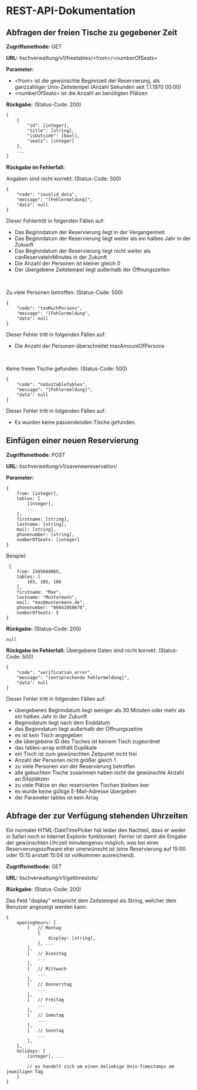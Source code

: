 # REST-API-Dokumentation

## Abfragen der freien Tische zu gegebener Zeit

**Zugriffsmethode:** GET

**URL:** tischverwaltung/v1/freetables/\<from\>/\<numberOfSeats\>

**Parameter:**

- \<from\> ist die gewünschte Beginnzeit der Reservierung, als ganzzahliger Unix-Zeitstempel (Anzahl Sekunden seit 1.1.1970 00:00)
- \<numberOfSeats\> ist die Anzahl an benötigten Plätzen

**Rückgabe:** (Status-Code: 200)

    [
        {
    	    "id": [integer],
    	    "title": [string],
    	    "isOutside": [bool],
    	    "seats": [integer]
    	},
    	...
    ]

**Rückgabe im Fehlerfall:**

Angaben sind nicht korrekt: (Status-Code: 500)

    {
        "code": "invalid_data",
        "message": "[Fehlermeldung]",
        "data": null
    }

Dieser Fehlertritt in folgenden Fällen auf:

- Das Beginndatum der Reservierung liegt in der Vergangenheit
- Das Beginndatum der Reservierung liegt weiter als ein halbes Jahr in der Zukunft
- Das Beginndatum der Reservierung liegt nicht weiter als canReservateInMinutes in der Zukunft
- Die Anzahl der Personen ist kleiner gleich 0
- Der übergebene Zeitstempel liegt außerhalb der Öffnungszeiten

<br>

Zu viele Personen betroffen: (Status-Code: 500)

    {
        "code": "tooMuchPersons",
        "message": "[Fehlermeldung",
        "data": null
    }

Dieser Fehler tritt in folgenden Fällen auf:

- Die Anzahl der Personen überschreitet maxAmountOfPersons

<br>

Keine freien Tische gefunden: (Status-Code: 500)

    {
        "code": "noSuitableTables",
        "message": "[Fehlermeldung]",
        "data": null
    }

Dieser Fehler tritt in folgenden Fällen auf:

- Es wurden keine passendenden Tische gefunden.

## Einfügen einer neuen Reservierung

**Zugriffsmethode:** POST

**URL:** tischverwaltung/v1/savenewreservation/

**Parameter:**

    {
        from: [integer],
        tables: [
    	    [integer],
    	    ...
    	],
    	firstname: [string],
    	lastname: [string],
    	mail: [string],
    	phonenumber: [string],
    	numberOfSeats: [integer]
    }

Beispiel:

     {
    	from: 1565604065,
    	tables: [
    	    103, 105, 106
    	],
    	firstname: "Max",
    	lastname: "Mustermann",
    	mail: "max@mustermann.de",
    	phonenumber: "06641050678",
    	numberOfSeats: 5
    }

**Rückgabe:** (Status-Code: 200)

    null

**Rückgabe im Fehlerfall:** Übergebene Daten sind nicht korrekt: (Status-Code: 500)

    {
        "code": "verification_error",
        "message": "[entsprechende Fehlermeldung]",
        "data": null
    }

Dieser Fehler tritt in folgenden Fällen auf:

- übergebenes Beginndatum liegt weniger als 30 Minuten oder mehr als ein halbes Jahr in der Zukunft
- Beginndatum liegt nach dem Enddatum
- das Beginndatum liegt außerhalb der Öffnungszeitne
- es ist kein Tisch angegeben
- die übergebene ID des Tisches ist keinem Tisch zugeordnet
- das tables-array enthält Duplikate
- ein Tisch ist zum gewünschten Zeitpunkt nicht frei
- Anzahl der Personen nicht größer gleich 1
- zu viele Personen von der Reservierung betroffen
- alle gebuchten Tische zusammen haben nicht die gewünschte Anzahl an Sitzplätzen
- zu viele Plätze an den reservierten Tischen bleiben leer
- es wurde keine gültige E-Mail-Adresse übergeben
- der Parameter tables ist kein Array

## Abfrage der zur Verfügung stehenden Uhrzeiten

Ein normaler HTML-DateTimePicker hat leider den Nachteil, dass er weder in Safari noch in Internet Explorer funktioniert. Ferner ist damit die Eingabe der gewünschten Uhrzeit minutengenau möglich, was bei einer Reservierungssoftware eher unerwünscht ist (eine Reservierung auf 15:00 oder 15:15 anstatt 15:04 ist vollkommen ausreichend).

**Zugriffsmethode:** GET

**URL:** tischverwaltung/v1/gettimeslots/

**Rückgabe:** (Status-Code: 200)

Das Feld "display" entspricht dem Zeitstempel als String, welcher dem Benutzer angezeigt werden kann.

    {
		openingHours: [
			[	// Montag
				{
					display: [string],
				}, ...
			],
			[	// Dienstag
				...
			],
			[	// Mittwoch
				...
			],
			[	// Donnerstag
				...
			],
			[	// Freitag
				...
			],
			[	// Samstag
				...
			],
			[	// Sonntag
				...
			],
		],
		holidays: [
			[integer], ...		
			
			// es handelt sich um einen beliebige Unix-Timestamps am jeweiligen Tag
		]
	}

